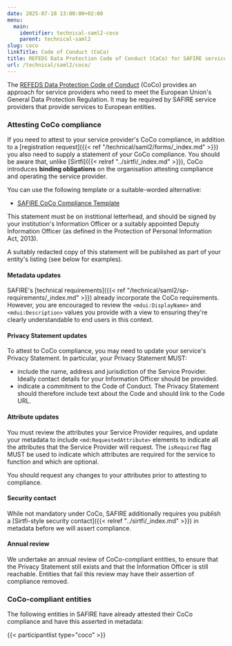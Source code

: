 ```yaml
---
date: 2025-07-10 13:00:00+02:00
menu:
  main:
    identifier: technical-saml2-coco
    parent: technical-saml2
slug: coco
linkTitle: Code of Conduct (CoCo)
title: REFEDS Data Protection Code of Conduct (CoCo) for SAFIRE service providers
url: /technical/saml2/coco/
---
```


The [REFEDS Data Protection Code of Conduct](https://refeds.org/category/code-of-conduct/v2) (CoCo) provides an approach for service providers who need to meet the European Union's General Data Protection Regulation. It may be required by SAFIRE service providers that provide services to European entities.

### Attesting CoCo compliance

If you need to attest to your service provider's CoCo compliance, in addition to a [registration request]({{< ref "/technical/saml2/forms/_index.md" >}}) you also need to supply a statement of your CoCo compliance. You should be aware that, unlike [Sirtfi]({{< relref "../sirtfi/_index.md" >}}), CoCo introduces **binding obligations** on the organisation attesting compliance and operating the service provider.

You can use the following template or a suitable-worded alternative:

  * [SAFIRE CoCo Compliance Template](./SAFIRE-CoCo-Compliance-Template.rtf)

This statement must be on institional letterhead, and should be signed by your institution's Information Officer or a suitably appointed Deputy Information Officer (as defined in the Protection of Personal Information Act, 2013).

A suitably redacted copy of this statement will be published as part of your entity's listing (see below for examples).

#### Metadata updates

SAFIRE's [technical requirements]({{< ref "/technical/saml2/sp-requirements/_index.md" >}}) already incorporate the CoCo requirements. However, you are encouraged to review the `<mdui:DisplayName>` and `<mdui:Description>` values you provide with a view to ensuring they're clearly understandable to end users in this context.

#### Privacy Statement updates

To attest to CoCo compliance, you may need to update your service's Privacy Statement. In particular, your Privacy Statement MUST:

 * include the name, address and jurisdiction of the Service Provider. Ideally contact details for your Information Officer should be provided.
 * indicate a commitment to the Code of Conduct. The Privacy Statement should therefore include text about the Code and should link to the Code URL.

#### Attribute updates

You must review the attributes your Service Provider requires, and update your metadata to include `<md:RequestedAttribute>` elements to indicate all the attributes that the Service Provider will request. The `isRequired` flag MUST be used to indicate which attributes are required for the service to function and which are optional.

You should request any changes to your attributes prior to attesting to compliance.

#### Security contact

While not mandatory under CoCo, SAFIRE additionally requires you publish a [Sirtfi-style security contact]({{< relref "../sirtfi/_index.md" >}}) in metadata before we will assert compliance.

#### Annual review

We undertake an annual review of CoCo-compliant entities, to ensure that the Privacy Statement still exists and that the Information Officer is still reachable. Entities that fail this review may have their assertion of compliance removed.

### CoCo-compliant entities

The following entities in SAFIRE have already attested their CoCo compliance and have this asserted in metadata:

{{< participantlist type="coco" >}}

